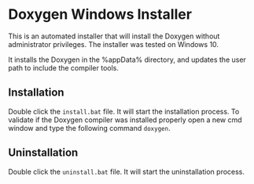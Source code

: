 # Doxygen Windows Installer
This is an automated installer that will install the Doxygen without administrator privileges. The installer was tested on Windows 10.

It installs the Doxygen in the %appData% directory, and updates the user path to include the compiler tools.

## Installation
Double click the `install.bat` file. It will start the installation process. To validate if the Doxygen compiler was installed properly open a new cmd window and type the following command `doxygen`.

## Uninstallation
Double click the `uninstall.bat` file. It will start the uninstallation process.